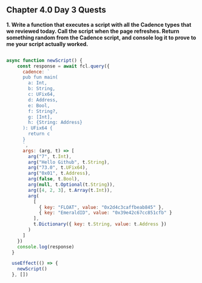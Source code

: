 ## Chapter 4.0 Day 3 Quests

**1. Write a function that executes a script with all the Cadence types that we reviewed today. Call the script when the page refreshes. Return something random from the Cadence script, and console log it to prove to me your script actually worked.**

```javascript

async function newScript() {
    const response = await fcl.query({
      cadence: `
      pub fun main(
        a: Int, 
        b: String, 
        c: UFix64, 
        d: Address, 
        e: Bool,
        f: String?,
        g: [Int],
        h: {String: Address}
      ): UFix64 {
        return c
      }
      `,
      args: (arg, t) => [
        arg("7", t.Int),
        arg("Hello Github", t.String),
        arg("73.0", t.UFix64),
        arg("0x01", t.Address),
        arg(false, t.Bool),
        arg(null, t.Optional(t.String)),
        arg([4, 2, 3], t.Array(t.Int)),
        arg(
          [
            { key: "FLOAT", value: "0x2d4c3caffbeab845" },
            { key: "EmeraldID", value: "0x39e42c67cc851cfb" }
          ], 
          t.Dictionary({ key: t.String, value: t.Address })
        )
      ]
    })
    console.log(response)
  }

  useEffect(() => {
    newScript()
  }, [])
```
